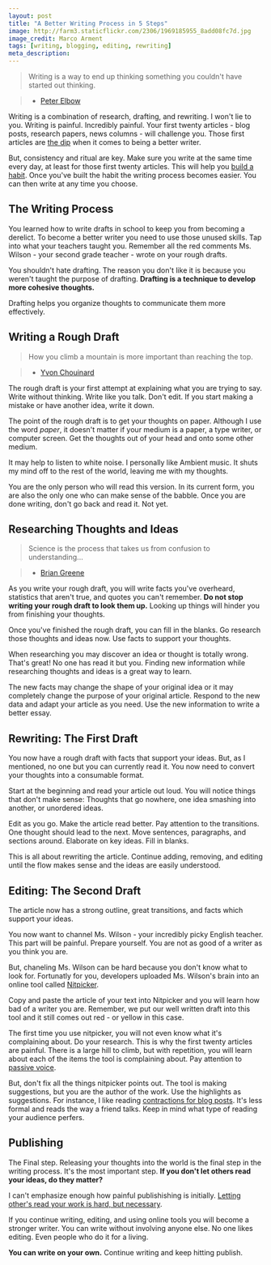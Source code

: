 ```yaml
---
layout: post
title: "A Better Writing Process in 5 Steps"
image: http://farm3.staticflickr.com/2306/1969185955_8add08fc7d.jpg
image_credit: Marco Arment
tags: [writing, blogging, editing, rewriting]
meta_description: 
---
```


> Writing is a way to end up thinking something you couldn't have started out thinking.

> * [Peter Elbow][4]

Writing is a combination of research, drafting, and rewriting. I won't lie to you. Writing is painful. Incredibly painful. Your first twenty articles - blog posts, research papers, news columns - will challenge you. Those first articles are [the dip][2] when it comes to being a better writer. 

But, consistency and ritual are key. Make sure you write at the same time every day, at least for those first twenty articles. This will help you [build a habit][3]. Once you've built the habit the writing process becomes easier. You can then write at any time you choose.

## The Writing Process

You learned how to write drafts in school to keep you from becoming a derelict. To become a better writer you need to use those unused skills. Tap into what your teachers taught you. Remember all the red comments Ms. Wilson - your second grade teacher - wrote on your rough drafts.

You shouldn't hate drafting. The reason you don't like it is because you weren't taught the purpose of drafting. __Drafting is a technique to develop more cohesive thoughts.__

Drafting helps you organize thoughts to communicate them more effectively.

## Writing a Rough Draft

> How you climb a mountain is more important than reaching the top.

> * [Yvon Chouinard][7]

The rough draft is your first attempt at explaining what you are trying to say. Write without thinking. Write like you talk. Don't edit. If you start making a mistake or have another idea, write it down.

The point of the rough draft is to get your thoughts on paper. Although I use the word _paper_, it doesn't matter if your medium is a paper, a type writer, or computer screen. Get the thoughts out of your head and onto some other medium. 

It may help to listen to white noise. I personally like Ambient music. It shuts my mind off to the rest of the world, leaving me with my thoughts.

You are the only person who will read this version. In its current form, you are also the only one who can make sense of the babble. Once you are done writing, don't go back and read it. Not yet.

## Researching Thoughts and Ideas

> Science is the process that takes us from confusion to understanding...

> * [Brian Greene][6]

As you write your rough draft, you will write facts you've overheard, statistics that aren't true, and quotes you can't remember. __Do not stop writing your rough draft to look them up.__ Looking up things will hinder you from finishing your thoughts. 

Once you've finished the rough draft, you can fill in the blanks. Go research those thoughts and ideas now. Use facts to support your thoughts.

When researching you may discover an idea or thought is totally wrong. That's great! No one has read it but you. Finding new information while researching thoughts and ideas is a great way to learn. 

The new facts may change the shape of your original idea or it may completely change the purpose of your original article. Respond to the new data and adapt your article as you need. Use the new information to write a better essay.

## Rewriting: The First Draft

You now have a rough draft with facts that support your ideas. But, as I mentioned, no one but you can currently read it. You now need to convert your thoughts into a consumable format.

Start at the beginning and read your article out loud. You will notice things that don't make sense: Thoughts that go nowhere, one idea smashing into another, or unordered ideas.

Edit as you go. Make the article read better. Pay attention to the transitions. One thought should lead to the next. Move sentences, paragraphs, and sections around. Elaborate on key ideas. Fill in blanks. 

This is all about rewriting the article. Continue adding, removing, and editing until the flow makes sense and the ideas are easily understood.

## Editing: The Second Draft

The article now has a strong outline, great transitions, and facts which support your ideas.

You now want to channel Ms. Wilson - your incredibly picky English teacher. This part will be painful. Prepare yourself. You are not as good of a writer as you think you are.

But, chaneling Ms. Wilson can be hard because you don't know what to look for. Fortunatly for you, developers uploaded Ms. Wilson's brain into an online tool called [Nitpicker][8].

Copy and paste the article of your text into Nitpicker and you will learn how bad of a writer you are. Remember, we put our well written draft into this tool and it still comes out red - or yellow in this case.

The first time you use nitpicker, you will not even know what it's complaining about. Do your research. This is why the first twenty articles are painful. There is a large hill to climb, but with repetition, you will learn about each of the items the tool is complaining about. Pay attention to [passive voice][5].

But, don't fix all the things nitpicker points out. The tool is making suggestions, but you are the author of the work. Use the highlights as suggestions. For instance, I like reading [contractions for blog posts][1]. It's less formal and reads the way a friend talks. Keep in mind what type of reading your audience perfers.

## Publishing

The Final step. Releasing your thoughts into the world is the final step in the writing process. It's the most important step. __If you don't let others read your ideas, do they matter?__

I can't emphasize enough how painful publishishing is initially. [Letting other's read your work is hard, but necessary][9]. 

If you continue writing, editing, and using online tools you will become a stronger writer. You can write without involving anyone else. No one likes editing. Even people who do it for a living. 

__You can write on your own.__ Continue writing and keep hitting publish.

[1]: http://menwithpens.ca/9-clever-writing-tricks/
[2]: /2013/01/the-dip-book-review-seth-godin/ "The Dip"
[3]: /2012/11/building-a-successful-habit-successfully/ "Building a Habit"
[4]: http://amzn.to/14nnEbX "Writing without Teachers"
[5]: http://web.cn.edu/kwheeler/gram_passive_voice.html
[6]: http://www.nytimes.com/2008/06/01/opinion/01greene.html
[7]: http://amzn.to/TLIuzJ "Let My People Go Surfing"
[8]: http://nitpickertool.com/
[9]: /2013/01/its-good-enough-ship-it/ "Just Publish It"